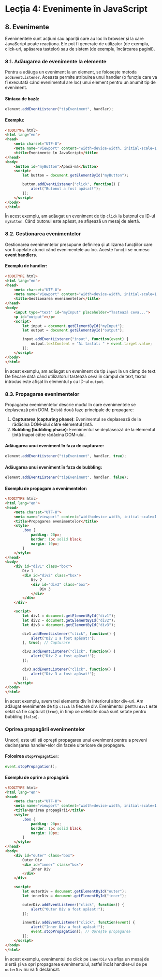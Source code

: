 # Lecția 4: Evenimente în JavaScript

## 8. Evenimente

Evenimentele sunt acțiuni sau apariții care au loc în browser și la care JavaScript poate reacționa. Ele pot fi generate de utilizator (de exemplu, click-uri, apăsarea tastelor) sau de sistem (de exemplu, încărcarea paginii).

### 8.1. Adăugarea de evenimente la elemente

Pentru a adăuga un eveniment la un element, se folosește metoda `addEventListener`. Aceasta permite atribuirea unui handler (o funcție care va fi executată când evenimentul are loc) unui element pentru un anumit tip de eveniment.

#### Sintaxa de bază:
```javascript
element.addEventListener("tipEveniment", handler);
```

#### Exemplu:
```html
<!DOCTYPE html>
<html lang="en">
<head>
    <meta charset="UTF-8">
    <meta name="viewport" content="width=device-width, initial-scale=1.0">
    <title>Evenimente în JavaScript</title>
</head>
<body>
    <button id="myButton">Apasă-mă</button>
    <script>
        let button = document.getElementById("myButton");

        button.addEventListener("click", function() {
            alert("Butonul a fost apăsat!");
        });
    </script>
</body>
</html>
```

În acest exemplu, am adăugat un eveniment de tip `click` la butonul cu ID-ul `myButton`. Când butonul este apăsat, se afișează un mesaj de alertă.

### 8.2. Gestionarea evenimentelor

Gestionarea evenimentelor presupune definirea și utilizarea funcțiilor care vor fi apelate atunci când evenimentele au loc. Aceste funcții se numesc **event handlers**.

#### Exemplu de handler:
```html
<!DOCTYPE html>
<html lang="en">
<head>
    <meta charset="UTF-8">
    <meta name="viewport" content="width=device-width, initial-scale=1.0">
    <title>Gestionarea evenimentelor</title>
</head>
<body>
    <input type="text" id="myInput" placeholder="Tastează ceva...">
    <p id="output"></p>
    <script>
        let input = document.getElementById("myInput");
        let output = document.getElementById("output");

        input.addEventListener("input", function(event) {
            output.textContent = "Ai tastat: " + event.target.value;
        });
    </script>
</body>
</html>
```

În acest exemplu, am adăugat un eveniment de tip `input` la un câmp de text. De fiecare dată când utilizatorul tastează ceva în câmpul de text, textul introdus este afișat în elementul `p` cu ID-ul `output`.

### 8.3. Propagarea evenimentelor

Propagarea evenimentelor descrie modul în care evenimentele se deplasează prin DOM. Există două faze principale de propagare:

1. **Capturarea (capturing phase)**: Evenimentul se deplasează de la rădăcina DOM-ului către elementul țintă.
2. **Bubbling (bubbling phase)**: Evenimentul se deplasează de la elementul țintă înapoi către rădăcina DOM-ului.

#### Adăugarea unui eveniment în faza de capturare:
```javascript
element.addEventListener("tipEveniment", handler, true);
```

#### Adăugarea unui eveniment în faza de bubbling:
```javascript
element.addEventListener("tipEveniment", handler, false);
```

#### Exemplu de propagare a evenimentelor:
```html
<!DOCTYPE html>
<html lang="en">
<head>
    <meta charset="UTF-8">
    <meta name="viewport" content="width=device-width, initial-scale=1.0">
    <title>Propagarea evenimentelor</title>
    <style>
        .box {
            padding: 20px;
            border: 1px solid black;
            margin: 10px;
        }
    </style>
</head>
<body>
    <div id="div1" class="box">
        Div 1
        <div id="div2" class="box">
            Div 2
            <div id="div3" class="box">
                Div 3
            </div>
        </div>
    </div>

    <script>
        let div1 = document.getElementById("div1");
        let div2 = document.getElementById("div2");
        let div3 = document.getElementById("div3");

        div1.addEventListener("click", function() {
            alert("Div 1 a fost apăsat!");
        }, true); // Capturare

        div2.addEventListener("click", function() {
            alert("Div 2 a fost apăsat!");
        });

        div3.addEventListener("click", function() {
            alert("Div 3 a fost apăsat!");
        });
    </script>
</body>
</html>
```

În acest exemplu, avem trei elemente div în interiorul altor div-uri. Am adăugat evenimente de tip `click` la fiecare div. Evenimentul pentru `div1` este setat să fie capturat (`true`), în timp ce celelalte două sunt setate pentru bubbling (`false`).

### Oprirea propagării evenimentelor

Uneori, este util să oprești propagarea unui eveniment pentru a preveni declanșarea handler-elor din fazele ulterioare de propagare.

#### Folosirea `stopPropagation`:
```javascript
event.stopPropagation();
```

#### Exemplu de oprire a propagării:
```html
<!DOCTYPE html>
<html lang="en">
<head>
    <meta charset="UTF-8">
    <meta name="viewport" content="width=device-width, initial-scale=1.0">
    <title>Oprirea propagării</title>
    <style>
        .box {
            padding: 20px;
            border: 1px solid black;
            margin: 10px;
        }
    </style>
</head>
<body>
    <div id="outer" class="box">
        Outer Div
        <div id="inner" class="box">
            Inner Div
        </div>
    </div>

    <script>
        let outerDiv = document.getElementById("outer");
        let innerDiv = document.getElementById("inner");

        outerDiv.addEventListener("click", function() {
            alert("Outer Div a fost apăsat!");
        });

        innerDiv.addEventListener("click", function(event) {
            alert("Inner Div a fost apăsat!");
            event.stopPropagation(); // Oprește propagarea
        });
    </script>
</body>
</html>
```

În acest exemplu, evenimentul de click pe `innerDiv` va afișa un mesaj de alertă și va opri propagarea evenimentului, astfel încât handler-ul de pe `outerDiv` nu va fi declanșat.
